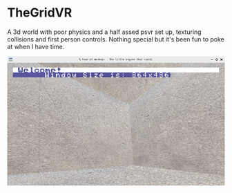 # TheGridVR

A  3d world with poor physics and a half assed psvr set up, texturing collisions and first person controls. Nothing special but it's been fun to poke at when I have time.

![gridvr.png](https://github.com/RedHate/TheGridVR/blob/main/gridvr.png)
